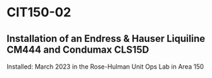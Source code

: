# CIT150-02
## Installation of an Endress & Hauser Liquiline CM444 and Condumax CLS15D

Installed: March 2023 in the Rose-Hulman Unit Ops Lab in Area 150

